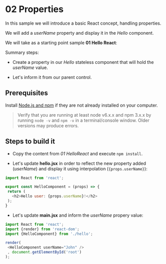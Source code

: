 # 02 Properties

In this sample we will introduce a basic React concept, handling properties.

We will add a _userName_ property and display it in the _Hello_ component.

We will take as a starting point sample __01 Hello React__:

Summary steps:

- Create a property in our _Hello_ stateless component that will hold the _userName_ value.

- Let's inform it from our parent control.

## Prerequisites

Install [Node.js and npm](https://nodejs.org/en/) if they are not already installed on your computer.

> Verify that you are running at least node v6.x.x and npm 3.x.x by running `node -v` and `npm -v` in a terminal/console window. Older versions may produce errors.

## Steps to build it

- Copy the content from _01 HelloReact_ and execute `npm install`.

- Let's update __hello.jsx__ in order to reflect the new property added (_userName_) and display it using interpolation (`{props.userName}`):

 ```javascript
import React from 'react';

export const HelloComponent = (props) => {
  return (
    <h2>Hello user: {props.userName}!</h2>
  );
}
 ```

- Let's update __main.jsx__ and inform the _userName_ propery value:

 ```javascript
import React from 'react';
import {render} from 'react-dom';
import {HelloComponent} from './hello';

render(
  <HelloComponent userName="John" />
  , document.getElementById('root')
);
 ```

